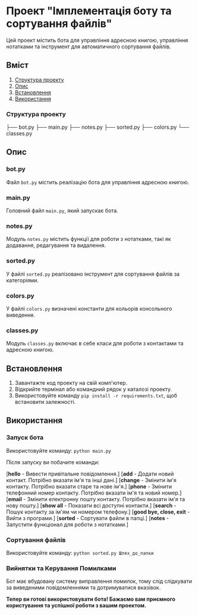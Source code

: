 # Проект "Імплементація боту та сортування файлів"

Цей проект містить бота для управління адресною книгою, управління нотатками та інструмент для автоматичного сортування файлів.

## Вміст

1. [Структура проекту](#структура-проекту)
2. [Опис](#опис)
3. [Встановлення](#встановлення)
4. [Використання](#використання)

<a name='структура-проекту'></a>

### Структура проекту

├── bot.py
├── main.py
├── notes.py
├── sorted.py
├── colors.py
└── classes.py

<a name='опис'></a>

## Опис

### bot.py

Файл `bot.py` містить реалізацію бота для управління адресною книгою.

### main.py

Головний файл `main.py`, який запускає бота.

### notes.py

Модуль `notes.py` містить функції для роботи з нотатками, такі як додавання, редагування та видалення.

### sorted.py

У файлі `sorted.py` реалізовано інструмент для сортування файлів за категоріями.

### colors.py

У файлі `colors.py` визначені константи для кольорів консольного виведення.

### classes.py

Модуль `classes.py` включає в себе класи для роботи з контактами та адресною книгою.

<a name='встановлення'></a>

## Встановлення

1. Завантажте код проекту на свій комп'ютер.
2. Відкрийте термінал або командний рядок у каталозі проекту.
3. Використовуйте команду `pip install -r requirements.txt`, щоб встановити залежності.

<a name='використання'></a>

## Використання

### Запуск бота

Використовуйте команду:
`python main.py`

Після запуску ви побачите команди:

[**hello** - Вивести привітальне повідомлення.]
[**add** - Додати новий контакт. Потрібно вказати ім'я та інші дані.]
[**change** - Змінити ім'я контакту. Потрібно вказати старе та нове ім'я.]
[**phone** - Змінити телефонний номер контакту. Потрібно вказати ім'я та новий номер.]
[**email** - Змінити електронну пошту контакту. Потрібно вказати ім'я та нову пошту.]
[**show all** - Показати всі доступні контакти.]
[**search** - Пошук контакту за ім'ям чи номером телефону.]
[**good bye, close, exit** - Вийти з програми.]
[**sorted** - Сортувати файли в папці.]
[**notes** - Запустити функціонал для роботи з нотатками.]

### Сортування файлів

Використовуйте команду:
`python sorted.py Шлях_до_папки`

### Вийнятки та Керування Помилками

Бот має вбудовану систему виправлення помилок, тому слід слідкувати за виведеними повідомленнями та дотримуватися вказівок.

**Тепер ви готові використовувати бота! Бажаємо вам приємного користування та успішної роботи з вашим проектом.**
